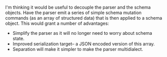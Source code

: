 I'm thinking it would be useful to decouple the parser and the schema
objects.  Have the parser emit a series of simple schema mutation commands
(as an array of structured data) that is then applied to a schema object. 
This would grant a number of advantages:

* Simplify the parser as it will no longer need to worry about schema state.
* Improved serialization target– a JSON encoded version of this array.
* Separation will make it simpler to make the parser multidialect.

